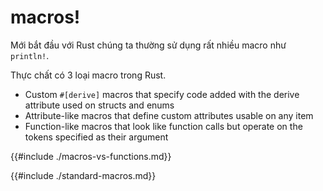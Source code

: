 # macros!

Mới bắt đầu với Rust chúng ta thường sử dụng rất nhiều macro như `println!`.

Thực chất có 3 loại macro trong Rust.

- Custom `#[derive]` macros that specify code added with the derive attribute used on structs and enums
- Attribute-like macros that define custom attributes usable on any item
- Function-like macros that look like function calls but operate on the tokens specified as their argument

{{#include ./macros-vs-functions.md}}

{{#include ./standard-macros.md}}
